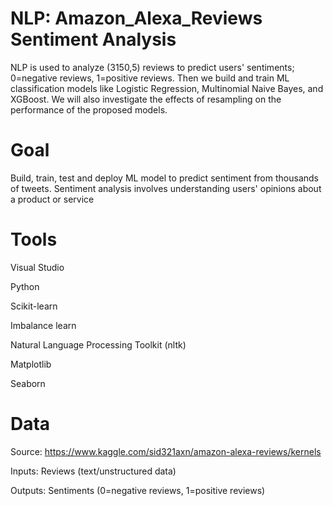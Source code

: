 # NLP: Amazon_Alexa_Reviews Sentiment Analysis
NLP is used to analyze (3150,5) reviews to predict users' sentiments; 0=negative reviews, 1=positive reviews. Then we build and train ML classification models like Logistic Regression, Multinomial Naive Bayes, and XGBoost. We will also investigate the effects of resampling on the performance of the proposed models.  

# Goal
  Build, train, test and deploy ML model to predict sentiment from thousands of tweets. Sentiment analysis involves understanding users' opinions about a product or service
# Tools
  Visual Studio
  
  Python
  
  Scikit-learn
  
  Imbalance learn
  
  Natural Language Processing Toolkit (nltk)
  
  Matplotlib
  
  Seaborn
# Data
  Source: https://www.kaggle.com/sid321axn/amazon-alexa-reviews/kernels
  
  Inputs: Reviews (text/unstructured data)
  
  Outputs: Sentiments (0=negative reviews, 1=positive reviews)
